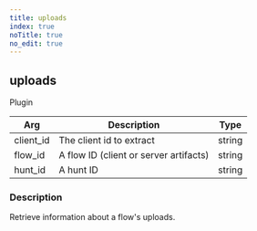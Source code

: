 ```yaml
---
title: uploads
index: true
noTitle: true
no_edit: true
---
```




<div class="vql_item"></div>


## uploads
<span class='vql_type pull-right page-header'>Plugin</span>



<div class="vqlargs"></div>

Arg | Description | Type
----|-------------|-----
client_id|The client id to extract|string
flow_id|A flow ID (client or server artifacts)|string
hunt_id|A hunt ID|string

### Description

Retrieve information about a flow's uploads.

